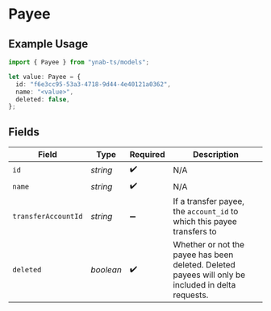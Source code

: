 # Payee

## Example Usage

```typescript
import { Payee } from "ynab-ts/models";

let value: Payee = {
  id: "f6e3cc95-53a3-4718-9d44-4e40121a0362",
  name: "<value>",
  deleted: false,
};
```

## Fields

| Field                                                                                               | Type                                                                                                | Required                                                                                            | Description                                                                                         |
| --------------------------------------------------------------------------------------------------- | --------------------------------------------------------------------------------------------------- | --------------------------------------------------------------------------------------------------- | --------------------------------------------------------------------------------------------------- |
| `id`                                                                                                | *string*                                                                                            | :heavy_check_mark:                                                                                  | N/A                                                                                                 |
| `name`                                                                                              | *string*                                                                                            | :heavy_check_mark:                                                                                  | N/A                                                                                                 |
| `transferAccountId`                                                                                 | *string*                                                                                            | :heavy_minus_sign:                                                                                  | If a transfer payee, the `account_id` to which this payee transfers to                              |
| `deleted`                                                                                           | *boolean*                                                                                           | :heavy_check_mark:                                                                                  | Whether or not the payee has been deleted.  Deleted payees will only be included in delta requests. |